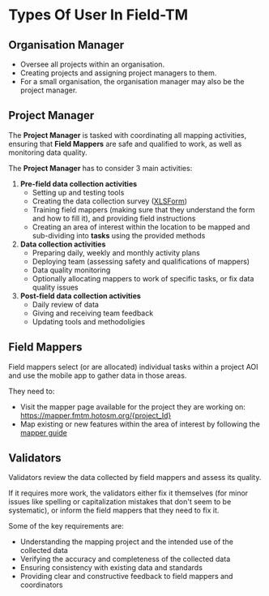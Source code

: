 # Types Of User In Field-TM

## Organisation Manager

- Oversee all projects within an organisation.
- Creating projects and assigning project managers to them.
- For a small organisation, the organisation manager may also be the project
  manager.

## Project Manager

The **Project Manager** is tasked with coordinating all mapping
activities, ensuring that **Field Mappers** are safe and qualified to
work, as well as monitoring data quality.

The **Project Manager** has to consider 3 main activities:

1. **Pre-field data collection activities**
   - Setting up and testing tools
   - Creating the data collection survey ([XLSForm][1])
   - Training field mappers (making sure that they understand the form and how
     to fill it), and providing field instructions
   - Creating an area of interest within the location to be mapped and
     sub-dividing into **tasks** using the provided methods
2. **Data collection activities**
   - Preparing daily, weekly and monthly activity plans
   - Deploying team (assessing safety and qualifications of mappers)
   - Data quality monitoring
   - Optionally allocating mappers to work of specific tasks, or fix
     data quality issues
3. **Post-field data collection activities**
   - Daily review of data
   - Giving and receiving team feedback
   - Updating tools and methodoligies

## Field Mappers

Field mappers select (or are allocated) individual tasks within a project
AOI and use the mobile app to gather data in those areas.

They need to:

- Visit the mapper page available for the project they are working on:
  <https://mapper.fmtm.hotosm.org/{project_Id}>
- Map existing or new features within the area of interest by following
  the [mapper guide][2]

## Validators

Validators review the data collected by field mappers and assess its quality.

If it requires more work, the validators either fix it themselves
(for minor issues like spelling or capitalization mistakes that
don't seem to be systematic),
or inform the field mappers that they need to fix it.

Some of the key requirements are:

- Understanding the mapping project and the intended use of the collected data
- Verifying the accuracy and completeness of the collected data
- Ensuring consistency with existing data and standards
- Providing clear and constructive feedback to field mappers and coordinators

[1]: ../manuals/xlsform-design.md
[2]: ../manuals/mapping.md
